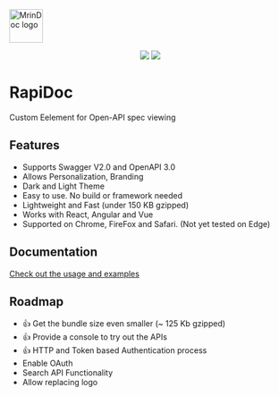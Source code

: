 <img alt="MrinDoc logo" src="https://github.com/mrin9/RapiDoc/blob/master/logo.png" width="60px" />


<p align="center">
    <img src="https://img.shields.io/badge/license-MIT-blue.svg?style=flat-square"/>
    <a href="https://www.webcomponents.org/element/rapidoc" alt="published on webcomponents.org">
        <img src="https://img.shields.io/badge/webcomponents.org-rapidoc-blue.svg?style=flat-square"/>
    </a>
</p>        

# RapiDoc
Custom Eelement for Open-API spec viewing

## Features
- Supports Swagger V2.0 and OpenAPI 3.0
- Allows Personalization, Branding 
- Dark and Light Theme
- Easy to use. No build or framework needed
- Lightweight and Fast (under 150 KB gzipped)
- Works with React, Angular and Vue
- Supported on Chrome, FireFox and Safari. (Not yet tested on Edge)

## Documentation
[Check out the usage and examples](https://mrin9.github.io/RapiDoc/)


## Roadmap
- &#128077; Get the bundle size even smaller (~ 125 Kb gzipped)
- &#128077; Provide a console to try out the APIs
- &#128077; HTTP and Token based Authentication process
- Enable OAuth
- Search API Functionality
- Allow replacing logo